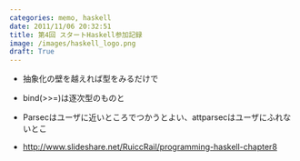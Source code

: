 ```yaml
---
categories: memo, haskell
date: 2011/11/06 20:32:51
title: 第4回 スタートHaskell参加記録
image: /images/haskell_logo.png
draft: True
---
```


- 抽象化の壁を越えれば型をみるだけで
- bind(>>=)は逐次型のものと

- Parsecはユーザに近いところでつかうとよい、attparsecはユーザにふれないとこ
- http://www.slideshare.net/RuiccRail/programming-haskell-chapter8